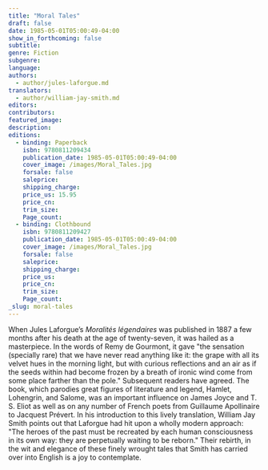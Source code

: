 ```yaml
---
title: "Moral Tales"
draft: false
date: 1985-05-01T05:00:49-04:00
show_in_forthcoming: false
subtitle:
genre: Fiction
subgenre:
language:
authors:
  - author/jules-laforgue.md
translators:
  - author/william-jay-smith.md
editors:
contributors:
featured_image:
description:
editions:
  - binding: Paperback
    isbn: 9780811209434
    publication_date: 1985-05-01T05:00:49-04:00
    cover_image: /images/Moral_Tales.jpg
    forsale: false
    saleprice:
    shipping_charge:
    price_us: 15.95
    price_cn:
    trim_size:
    Page_count:
  - binding: Clothbound
    isbn: 9780811209427
    publication_date: 1985-05-01T05:00:49-04:00
    cover_image: /images/Moral_Tales.jpg
    forsale: false
    saleprice:
    shipping_charge:
    price_us:
    price_cn:
    trim_size:
    Page_count:
_slug: moral-tales
---
```


When Jules Laforgue’s _Moralités légendaires_ was published in 1887 a few months after his death at the age of twenty-seven, it was hailed as a masterpiece. In the words of Remy de Gourmont, it gave "the sensation (specially rare) that we have never read anything like it: the grape with all its velvet hues in the morning light, but with curious reflections and an air as if the seeds within had become frozen by a breath of ironic wind come from some place farther than the pole." Subsequent readers have agreed. The book, which parodies great figures of literature and legend, Hamlet, Lohengrin, and Salome, was an important influence on James Joyce and T. S. Eliot as well as on any number of French poets from Guillaume Apollinaire to Jacquest Prévert. In his introduction to this lively translation, William Jay Smith points out that Laforgue had hit upon a wholly modern approach: "The heroes of the past must be recreated by each human consciousness in its own way: they are perpetually waiting to be reborn." Their rebirth, in the wit and elegance of these finely wrought tales that Smith has carried over into English is a joy to contemplate.

